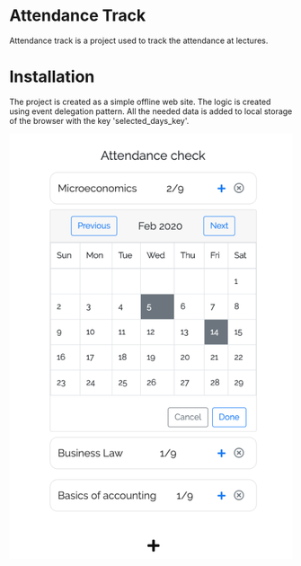 # Attendance Track
Attendance track is a project used to track the attendance at lectures. 

# Installation
The project is created as a simple offline web site. 
The logic is created using event delegation pattern.
All the needed data is added to local storage of the browser with the key 'selected_days_key'.


![alt text](screenshot.png)
